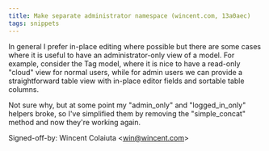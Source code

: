 ```yaml
---
title: Make separate administrator namespace (wincent.com, 13a0aec)
tags: snippets
---
```


In general I prefer in-place editing where possible but there are some cases where it is useful to have an administrator-only view of a model. For example, consider the Tag model, where it is nice to have a read-only "cloud" view for normal users, while for admin users we can provide a straightforward table view with in-place editor fields and sortable table columns.

Not sure why, but at some point my "admin_only" and "logged_in_only" helpers broke, so I've simplified them by removing the "simple_concat" method and now they're working again.

Signed-off-by: Wincent Colaiuta &lt;win@wincent.com&gt;
